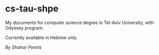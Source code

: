 # cs-tau-shpe
My documents for computer science degree in Tel-Aviv University, with Odyssey program.

Currently available in Hebrew only. 

_By Shahar Perets_
